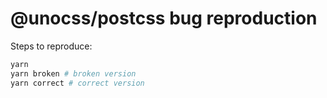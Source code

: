 # @unocss/postcss bug reproduction

Steps to reproduce:
```bash
yarn
yarn broken # broken version
yarn correct # correct version
```